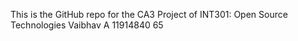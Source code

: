This is the GitHub repo for the CA3 Project of INT301: Open Source Technologies
Vaibhav A
11914840
65
